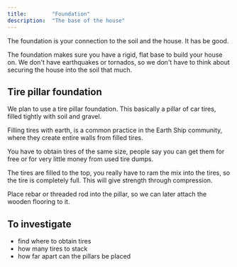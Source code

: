 ```yaml
---
title:        "Foundation"
description:  "The base of the house"
---
```


<p class="lead">
  The foundation is your connection to the soil and the house. It has be good.
</p>

The foundation makes sure you have a rigid, flat base to build your house on. We don't have earthquakes or tornados, so we don't have to think about securing the house into the soil that much.

## Tire pillar foundation
We plan to use a tire pillar foundation. This basically a pillar of car tires, filled tightly with soil and gravel.

Filling tires with earth, is a common practice in the Earth Ship community, where they create entire walls from filled tires.

You have to obtain tires of the same size, people say you can get them for free or for very little money from used tire dumps.

The tires are filled to the top, you really have to ram the mix into the tires, so the tire is completely full. This will give strength through compression.

Place rebar or threaded rod into the pillar, so we can later attach the wooden flooring to it.

## To investigate

* find where to obtain tires
* how many tires to stack
* how far apart can the pillars be placed
